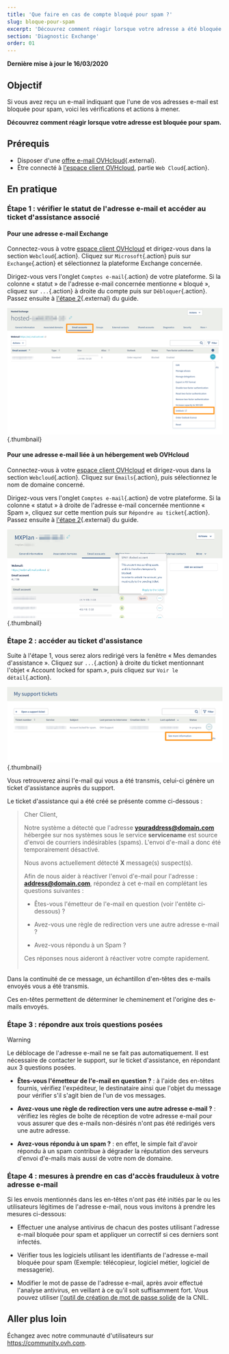```yaml
---
title: 'Que faire en cas de compte bloqué pour spam ?'
slug: bloque-pour-spam
excerpt: 'Découvrez comment réagir lorsque votre adresse a été bloquée pour spam'
section: 'Diagnostic Exchange'
order: 01
---
```


**Dernière mise à jour le 16/03/2020**

## Objectif

Si vous avez reçu un e-mail indiquant que l'une de vos adresses e-mail est bloquée pour spam, voici les vérifications et actions à mener.

**Découvrez comment réagir lorsque votre adresse est bloquée pour spam.**

## Prérequis

- Disposer d'une [offre e-mail OVHcloud](https://www.ovhcloud.com/fr-ca/emails/hosted-exchange/){.external}.
- Être connecté à [l'espace client OVHcloud](https://ca.ovh.com/auth/?action=gotomanager&from=https://www.ovh.com/ca/fr/&ovhSubsidiary=qc), partie `Web Cloud`{.action}.

## En pratique

### Étape 1 : vérifier le statut de l'adresse e-mail et accéder au ticket d'assistance associé

#### Pour une adresse e-mail Exchange

Connectez-vous à votre [espace client OVHcloud](https://ca.ovh.com/auth/?action=gotomanager&from=https://www.ovh.com/ca/fr/&ovhSubsidiary=qc) et dirigez-vous dans la section `Webcloud`{.action}. Cliquez sur `Microsoft`{.action} puis sur `Exchange`{.action} et sélectionnez la plateforme Exchange concernée.

Dirigez-vous vers l'onglet `Comptes e-mail`{.action} de votre plateforme. Si la colonne « statut » de l'adresse e-mail concernée mentionne « bloqué », cliquez sur `...`{.action} à droite du compte puis sur `Débloquer`{.action}. Passez ensuite à [l'étape 2](./#etape-2-acceder-au-ticket-dassistance_1){.external} du guide.

![spam](images/blocked-for-SPAM-01-01.png){.thumbnail}

#### Pour une adresse e-mail liée à un hébergement web OVHcloud

Connectez-vous à votre [espace client OVHcloud](https://ca.ovh.com/auth/?action=gotomanager&from=https://www.ovh.com/ca/fr/&ovhSubsidiary=qc) et dirigez-vous dans la section `Webcloud`{.action}. Cliquez sur `Emails`{.action}, puis sélectionnez le nom de domaine concerné.

Dirigez-vous vers l'onglet `Comptes e-mail`{.action} de votre plateforme. Si la colonne « statut » à droite de l'adresse e-mail concernée mentionne « Spam », cliquez sur cette mention puis sur `Répondre au ticket`{.action}. Passez ensuite à [l'étape 2](./#etape-2-acceder-au-ticket-dassistance_1){.external} du guide.

![spam](images/blocked-for-SPAM-01-03.png){.thumbnail}

### Étape 2 : accéder au ticket d'assistance

Suite à l'étape 1, vous serez alors redirigé vers la fenêtre « Mes demandes d'assistance ». Cliquez sur `...`{.action} à droite du ticket mentionnant l'objet « Account locked for spam.», puis cliquez sur `Voir le détail`{.action}.

![spam](images/blocked-for-SPAM-02.png){.thumbnail}

Vous retrouverez ainsi l'e-mail qui vous a été transmis, celui-ci génère un ticket d'assistance auprès du support.

Le ticket d'assistance qui a été créé se présente comme ci-dessous :

> 
> Cher Client,
>
> Notre système a détecté que l'adresse **youraddress@domain.com** hébergée sur nos systèmes sous le service **servicename** est source d'envoi de courriers indésirables (spams).
> L'envoi d'e-mail a donc été temporairement désactivé.
>
> Nous avons actuellement détecté **X** message(s) suspect(s).
>
> Afin de nous aider à réactiver l'envoi d'e-mail pour l'adresse : **address@domain.com**,
> répondez à cet e-mail en complétant les questions suivantes :
>
> - Êtes-vous l'émetteur de l'e-mail en question (voir l'entête ci-dessous) ?
>
> - Avez-vous une règle de redirection vers une autre adresse e-mail ?
>
> - Avez-vous répondu à un Spam ?
> 
> Ces réponses nous aideront à réactiver votre compte rapidement.
> <br>
> <br>
> 

Dans la continuité de ce message, un échantillon d'en-têtes des e-mails envoyés vous a été transmis.

Ces en-têtes permettent de déterminer le cheminement et l'origine des e-mails envoyés.

### Étape 3 : répondre aux trois questions posées

> [!warning]
>
> Le déblocage de l'adresse e-mail ne se fait pas automatiquement. Il est nécessaire de contacter le support, sur le ticket d'assistance, en répondant aux 3 questions posées.

- **Êtes-vous l'émetteur de l'e-mail en question ?** : à l'aide des en-têtes fournis, vérifiez l'expéditeur, le destinataire ainsi que l'objet du message pour vérifier s'il s'agit bien de l'un de vos messages.

- **Avez-vous une règle de redirection vers une autre adresse e-mail ?** : vérifiez les règles de boîte de réception de votre adresse e-mail pour vous assurer que des e-mails non-désirés n'ont pas été redirigés vers une autre adresse.

- **Avez-vous répondu à un spam ?** : en effet, le simple fait d'avoir répondu à un spam contribue à dégrader la réputation des serveurs d'envoi d'e-mails mais aussi de votre nom de domaine.

### Étape 4 : mesures à prendre en cas d'accès frauduleux à votre adresse e-mail

Si les envois mentionnés dans les en-têtes n'ont pas été initiés par le ou les utilisateurs légitimes de l'adresse e-mail, nous vous invitons à prendre les mesures ci-dessous:

- Effectuer une analyse antivirus de chacun des postes utilisant l'adresse e-mail bloquée pour spam et appliquer un correctif si ces derniers sont infectés.

- Vérifier tous les logiciels utilisant les identifiants de l'adresse e-mail bloquée pour spam (Exemple: télécopieur, logiciel métier, logiciel de messagerie).

- Modifier le mot de passe de l'adresse e-mail, après avoir effectué l'analyse antivirus, en veillant à ce qu'il soit suffisamment fort. Vous pouvez utiliser [l'outil de création de mot de passe solide](https://www.cnil.fr/fr/generer-un-mot-de-passe-solide) de la CNIL.

## Aller plus loin

Échangez avec notre communauté d'utilisateurs sur <https://community.ovh.com>.
